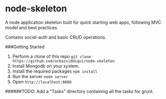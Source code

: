 # node-skeleton
A node application skeleton built for quick starting web apps, following MVC model and best practices.

Contains social-auth and basic CRUD operations.


###Getting Started

1. Perform a clone of this repo ```git clone https://github.com/arbazsiddiqui/node-skeleton```
2. Install Mongodb on your system.
3. Install the required packages ```npm install```
4. Run the server ```node server```
5. Open ```http://localhost:8080```

######TODO: 
Add a "Tasks" directory containing all the tasks for grunt.
